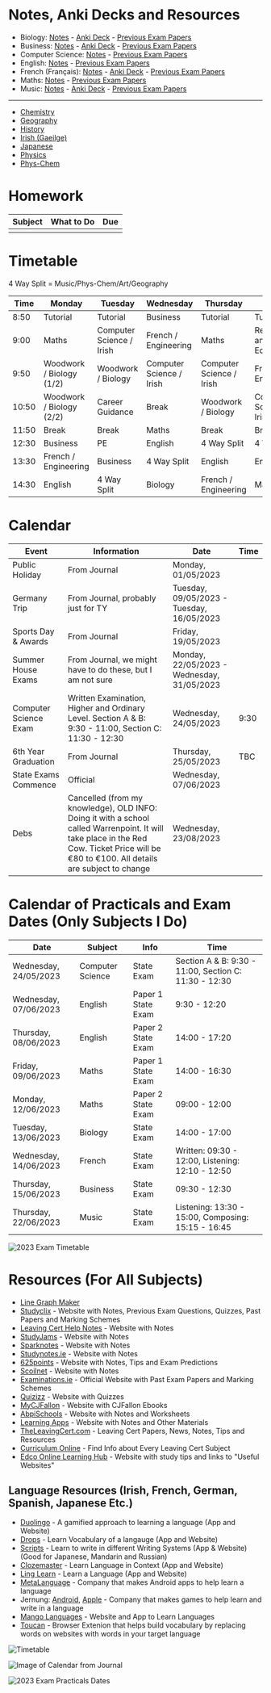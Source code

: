 # Notes, Anki Decks and Resources
- Biology: [Notes](subjects/biology/biology.md) - [Anki Deck](anki/biology.apkg) - [Previous Exam Papers](subjects/biology/exam-papers.md)
- Business: [Notes](subjects/business/business.md) - [Anki Deck](anki/business.apkg) - [Previous Exam Papers](subjects/business/exam-papers.md)
- Computer Science: [Notes](subjects/computer-science/computer-science.md) - [Previous Exam Papers](subjects/computer-science/exam-papers.md)
- English: [Notes](subjects/english/english.md) - [Previous Exam Papers](subjects/english/exam-papers.md)
- French (Français): [Notes](subjects/french/french.md) - [Anki Deck](anki/french.apkg) - [Previous Exam Papers](subjects/french/exam-papers.md)
- Maths: [Notes](subjects/maths/maths.md) - [Previous Exam Papers](subjects/maths/exam-papers.md)
- Music: [Notes](subjects/music/music.md) - [Anki Deck](anki/music.apkg) - [Previous Exam Papers](subjects/music/exam-papers.md)
<!-- [Study Methods & Tips](study.md)-->

---

- [Chemistry](other-subjects/chemistry.md)
- [Geography](other-subjects/geography.md)
- [History](other-subjects/history.md)
- [Irish (Gaeilge)](other-subjects/irish.md)
- [Japanese](other-subjects/japanese.md)
- [Physics](other-subjects/physics.md)
- [Phys-Chem](other-subjects/phys-chem/phys-chem.md)

# Homework

| Subject | What to Do | Due |
|-|-|-|
| | | |

# Timetable

4 Way Split = Music/Phys-Chem/Art/Geography

| Time  | Monday                   | Tuesday                         | Wednesday                       | Thursday                        | Friday                            |
|-------|--------------------------|---------------------------------|---------------------------------|---------------------------------|-----------------------------------|
| 8:50  | Tutorial                 | Tutorial                        | Business                        | Tutorial                        | Tutorial                          |
| 9:00  | Maths                    | Computer Science / Irish        | French / Engineering            | Maths                           | Relationship and Sexual Education |
| 9:50  | Woodwork / Biology (1/2) | Woodwork / Biology              | Computer Science / Irish        | Computer Science / Irish        | French / Engineering              |
| 10:50 | Woodwork / Biology (2/2) | Career Guidance                 | Break                           | Woodwork / Biology              | Computer Science / Irish          |
| 11:50 | Break                    | Break                           | Maths                           | Break                           | Break                             |
| 12:30 | Business                 | PE                              | English                         | 4 Way Split                     | 4 Way Split                       |
| 13:30 | French / Engineering     | Business                        | 4 Way Split                     | English                         | English                           |
| 14:30 | English                  | 4 Way Split                     | Biology                         | French / Engineering            | Maths                             |

# Calendar

| Event | Information | Date | Time |
|-|-|-|-|
| Public Holiday | From Journal | Monday, 01/05/2023 | |
| Germany Trip | From Journal, probably just for TY | Tuesday, 09/05/2023 - Tuesday, 16/05/2023 | |
| Sports Day & Awards | From Journal | Friday, 19/05/2023 | |
| Summer House Exams | From Journal, we might have to do these, but I am not sure | Monday, 22/05/2023 - Wednesday, 31/05/2023 | |
| Computer Science Exam | Written Examination, Higher and Ordinary Level. Section A & B: 9:30 - 11:00, Section C: 11:30 - 12:30 | Wednesday, 24/05/2023 | 9:30 |
| 6th Year Graduation | From Journal | Thursday, 25/05/2023 | TBC | 
| State Exams Commence | Official | Wednesday, 07/06/2023 | |
| Debs | Cancelled (from my knowledge), OLD INFO: Doing it with a school called Warrenpoint. It will take place in the Red Cow. Ticket Price will be €80 to €100. All details are subject to change | Wednesday, 23/08/2023 | |

# Calendar of Practicals and Exam Dates (Only Subjects I Do)

| Date | Subject | Info | Time |
|-|-|-|-|
| Wednesday, 24/05/2023 | Computer Science | State Exam | Section A & B: 9:30 - 11:00, Section C: 11:30 - 12:30 |
| Wednesday, 07/06/2023 | English | Paper 1 State Exam | 9:30 - 12:20 |
| Thursday, 08/06/2023 | English | Paper 2 State Exam | 14:00 - 17:20 |
| Friday, 09/06/2023 | Maths | Paper 1 State Exam | 14:00 - 16:30 |
| Monday, 12/06/2023 | Maths | Paper 2 State Exam | 09:00 - 12:00 |
| Tuesday, 13/06/2023 | Biology | State Exam | 14:00 - 17:00 |
| Wednesday, 14/06/2023 | French | State Exam | Written: 09:30 - 12:00, Listening: 12:10 - 12:50 |
| Thursday, 15/06/2023 | Business | State Exam | 09:30 - 12:30 |
| Thursday, 22/06/2023 | Music | State Exam | Listening: 13:30 - 15:00, Composing: 15:15 - 16:45 |

![2023 Exam Timetable](2023-exam-timetable.jpg)

# Resources (For All Subjects)
- [Line Graph Maker](https://www.rapidtables.com/tools/line-graph.html)
- [Studyclix](https://studyclix.ie/) - Website with Notes, Previous Exam Questions, Quizzes, Past Papers and Marking Schemes
- [Leaving Cert Help Notes](https://leaving-cert-helpnotes.blogspot.com/2014/10/links-to-all-my-posts-by-subject.html) - Website with Notes
- [StudyJams](https://studyjams.scholastic.com/) - Website with Notes
- [Sparknotes](https://www.sparknotes.com/) - Website with Notes
- [Studynotes.ie](https://studynotes.ie/feed/leaving-certificate) - Website with Notes
- [625points](https://www.625points.com/) - Website with Notes, Tips and Exam Predictions
- [Scoilnet](https://www.scoilnet.ie/) - Website with Notes
- [Examinations.ie](https://www.examinations.ie/) - Official Website with Past Exam Papers and Marking Schemes
- [Quizizz](https://quizizz.com/) - Website with Quizzes
- [MyCJFallon](https://my.cjfallon.ie/dashboard/student-resources) - Website with CJFallon Ebooks
- [AbpiSchools](https://www.abpischools.org.uk/) - Website with Notes and Worksheets
- [Learning Apps](https://learningapps.org/) - Website with Notes and Other Materials
- [TheLeavingCert.com](https://www.theleavingcert.com/) - Leaving Cert Papers, News, Notes, Tips and Resources
- [Curriculum Online](https://www.curriculumonline.ie) - Find Info about Every Leaving Cert Subject
- [Edco Online Learning Hub](https://edco.ie/onlinestudyhub) - Website with study tips and links to "Useful Websites"

## Language Resources (Irish, French, German, Spanish, Japanese Etc.)
- [Duolingo](https://www.duolingo.com/) - A gamified approach to learning a language (App and Website)
- [Drops](https://languagedrops.com/) - Learn Vocabulary of a langauge (App and Website)
- [Scripts](https://languagedrops.com/scripts) - Learn to write in different Writing Systems (App & Website) (Good for Japanese, Mandarin and Russian)
- [Clozemaster](https://www.clozemaster.com/) - Learn Language in Context (App and Website)
- [Ling Learn](https://ling-app.com/) - Learn a Language (App and Website)
- [MetaLanguage](https://play.google.com/store/apps/collection/cluster?clp=igM4ChkKEzgwNDgwMjQ4Mjc4OTc0OTY0MzUQCBgDEhkKEzgwNDgwMjQ4Mjc4OTc0OTY0MzUQCBgDGAA%3D:S:ANO1ljIqyhA&gsr=CjuKAzgKGQoTODA0ODAyNDgyNzg5NzQ5NjQzNRAIGAMSGQoTODA0ODAyNDgyNzg5NzQ5NjQzNRAIGAMYAA%3D%3D:S:ANO1ljKKjXw&hl=en_US&gl=US) - Company that makes Android apps to help learn a language
- Jernung: [Android](https://play.google.com/store/apps/dev?id=7157988227995618199&hl=en_US&gl=US), [Apple](https://apps.apple.com/us/developer/jernung/id1268225656#see-all/i-phonei-pad-apps) - Company that makes games to help learn and write in a language
- [Mango Languages](https://mangolanguages.com/) - Website and App to Learn Languages
- [Toucan](https://jointoucan.com/) - Browser Extenion that helps build vocabulary by replacing words on websites with words in your target language

![Timetable](timetable.jpeg)

![Image of Calendar from Journal](calendar-from-journal.jpg)

![2023 Exam Practicals Dates](exam-practicals-dates.jpg)
